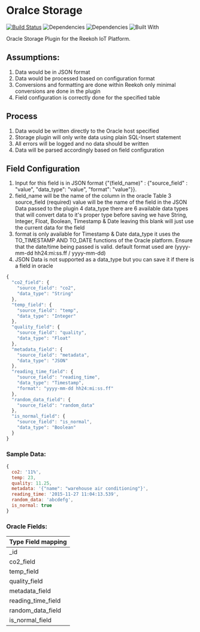 # Oralce Storage

[![Build Status](https://travis-ci.org/Reekoh/oracle-storage.svg)](https://travis-ci.org/Reekoh/oracle-storage)
![Dependencies](https://img.shields.io/david/Reekoh/oracle-storage.svg)
![Dependencies](https://img.shields.io/david/dev/Reekoh/oracle-storage.svg)
![Built With](https://img.shields.io/badge/built%20with-gulp-red.svg)

Oracle Storage Plugin for the Reekoh IoT Platform.

## Assumptions:

1. Data would be in JSON format
2. Data would be processed based on configuration format
3. Conversions and formatting are done within Reekoh only minimal conversions are done in the plugin
4. Field configuration is correctly done for the specified table

## Process

1. Data would be written directly to the Oracle host specified
2. Storage plugin will only write data using plain SQL-Insert statement
3. All errors will be logged and no data should be written
4. Data will be parsed accordingly based on field configuration

## Field Configuration

1. Input for this field is in JSON format {"(field_name)" : {"source_field" : "value", "data_type": "value", "format": "value"}}.
2. field_name will be the name of the column in the oracle Table
3  source_field (required) value will be the name of the field in the JSON Data passed to the plugin
4  data_type there are 6 available data types that will convert data to it's proper type before saving
   we have String, Integer, Float, Boolean, Timestamp & Date leaving this blank will just use the current data for the field
5. format is only available for Timestamp & Date data_type it uses the TO_TIMESTAMP AND TO_DATE functions of the Oracle
   platform. Ensure that the date/time being passed is valid. default format used are
   (yyyy-mm-dd hh24:mi:ss.ff / yyyy-mm-dd)
6. JSON Data is not supported as a data_type but you can save it if there is a field in oracle

```javascript
{
  "co2_field": {
	"source_field": "co2",
	"data_type": "String"
  },
  "temp_field": {
	"source_field": "temp",
	"data_type": "Integer"
  },
  "quality_field": {
	"source_field": "quality",
	"data_type": "Float"
  },
  "metadata_field": {
	"source_field": "metadata",
	"data_type": "JSON"
  },
  "reading_time_field": {
	"source_field": "reading_time",
	"data_type": "Timestamp",
	"format": "yyyy-mm-dd hh24:mi:ss.ff"
  },
  "random_data_field": {
	"source_field": "random_data"
  },
  "is_normal_field": {
	"source_field": "is_normal",
	"data_type": "Boolean"
  }
}
```

### Sample Data:

```javascript
{
  co2: '11%',
  temp: 23,
  quality: 11.25,
  metadata: '{"name": "warehouse air conditioning"}',
  reading_time: '2015-11-27 11:04:13.539',
  random_data: 'abcdefg',
  is_normal: true
}
```

### Oracle Fields:

Type Field mapping |
-------------------|
_id                |
co2_field          |
temp_field         |
quality_field      |
metadata_field     |
reading_time_field |
random_data_field  |
is_normal_field    |
